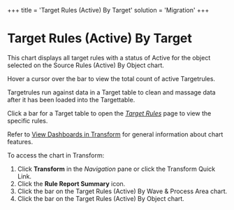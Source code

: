 +++
title = 'Target Rules (Active) By Target'
solution = 'Migration'
+++

# Target Rules (Active) By Target

This chart displays all target rules with a status of Active for the
object selected on the Source Rules (Active) By Object chart.

Hover a cursor over the bar to view the total count of active
Targetrules.

Targetrules run against data in a Target table to clean and massage data
after it has been loaded into the Targettable.

Click a bar for a Target table to open the *[Target
Rules](../Page_Desc/Target_Rules_H.htm)* page to view the specific
rules.

Refer to [View Dashboards in
Transform](View_Dashboards_in_Transform.htm) for general information
about chart features.

To access the chart in Transform:

1.  Click **Transform** in the
    <span style="font-style: italic;">Navigation</span> pane or click
    the Transform Quick Link.
2.  Click the <span style="font-weight: bold;">Rule Report
    Summary</span> icon.
3.  Click the bar on the Target Rules (Active) By Wave & Process Area
    chart.
4.  Click the bar on the Target Rules (Active) By Object chart.
